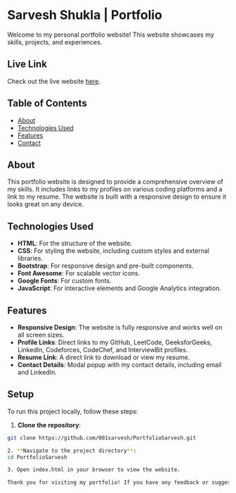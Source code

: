 # Sarvesh Shukla | Portfolio

Welcome to my personal portfolio website! This website showcases my skills, projects, and experiences.

## Live Link

Check out the live website [here](https://portfolio-sarvesh-silk.vercel.app/).

## Table of Contents

- [About](#about)
- [Technologies Used](#technologies-used)
- [Features](#features)
- [Contact](#contact)

## About

This portfolio website is designed to provide a comprehensive overview of my skills. It includes links to my profiles on various coding platforms and a link to my resume. The website is built with a responsive design to ensure it looks great on any device.

## Technologies Used

- **HTML**: For the structure of the website.
- **CSS**: For styling the website, including custom styles and external libraries.
- **Bootstrap**: For responsive design and pre-built components.
- **Font Awesome**: For scalable vector icons.
- **Google Fonts**: For custom fonts.
- **JavaScript**: For interactive elements and Google Analytics integration.

## Features

- **Responsive Design**: The website is fully responsive and works well on all screen sizes.
- **Profile Links**: Direct links to my GitHub, LeetCode, GeeksforGeeks, LinkedIn, Codeforces, CodeChef, and InterviewBit profiles.
- **Resume Link**: A direct link to download or view my resume.
- **Contact Details**: Modal popup with my contact details, including email and LinkedIn.

## Setup

To run this project locally, follow these steps:

1. **Clone the repository**:

```bash
git clone https://github.com/001sarvesh/PortfolioSarvesh.git

2. **Navigate to the project directory**:
cd PortfolioSarvesh

3. Open index.html in your browser to view the website.

Thank you for visiting my portfolio! If you have any feedback or suggestions, please feel free to contact me.
